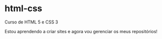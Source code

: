 # html-css
 Curso de HTML 5 e CSS 3

Estou aprendendo a criar sites e agora vou gerenciar os meus repositórios!